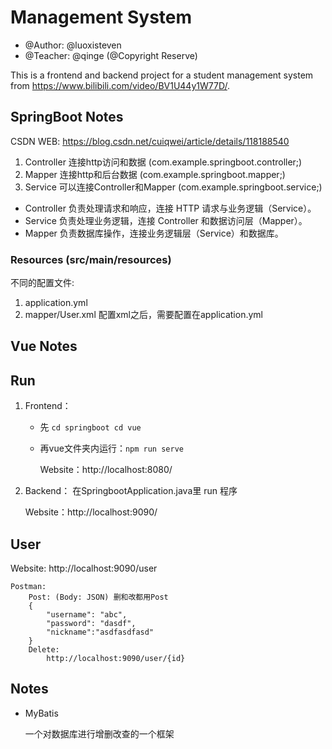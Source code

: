 # Management System
- @Author: @luoxisteven
- @Teacher: @qinge (@Copyright Reserve)

This is a frontend and backend project for a student management system from https://www.bilibili.com/video/BV1U44y1W77D/.

## SpringBoot Notes
CSDN WEB: https://blog.csdn.net/cuiqwei/article/details/118188540

1) Controller 连接http访问和数据 (com.example.springboot.controller;)
2) Mapper 连接http和后台数据 (com.example.springboot.mapper;)
3) Service 可以连接Controller和Mapper (com.example.springboot.service;)

- Controller 负责处理请求和响应，连接 HTTP 请求与业务逻辑（Service）。
- Service 负责处理业务逻辑，连接 Controller 和数据访问层（Mapper）。
- Mapper 负责数据库操作，连接业务逻辑层（Service）和数据库。

### Resources (src/main/resources)
不同的配置文件:
1) application.yml
2) mapper/User.xml 配置xml之后，需要配置在application.yml


## Vue Notes



## Run
1)  Frontend：
    - 先 `cd springboot cd vue`

    - 再vue文件夹内运行：`npm run serve`

        Website：http://localhost:8080/

2) Backend：
在SpringbootApplication.java里 run 程序
    
    Website：http://localhost:9090/

## User
Website: http://localhost:9090/user
```
Postman: 
    Post: (Body: JSON) 删和改都用Post
    {
        "username": "abc",
        "password": "dasdf",
        "nickname":"asdfasdfasd"
    }
    Delete: 
        http://localhost:9090/user/{id}
```

## Notes
- MyBatis

    一个对数据库进行增删改查的一个框架

